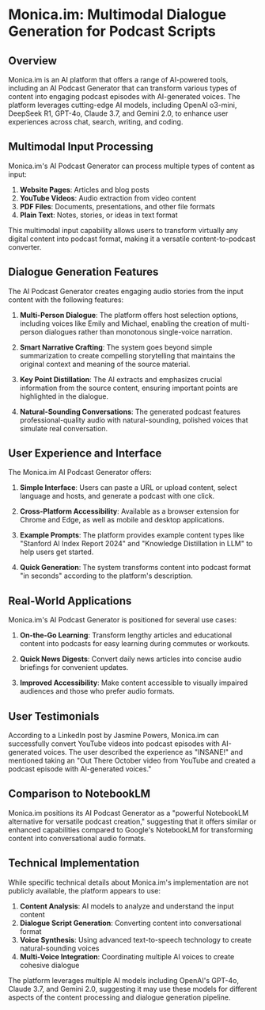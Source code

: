 # Monica.im: Multimodal Dialogue Generation for Podcast Scripts

## Overview

Monica.im is an AI platform that offers a range of AI-powered tools, including an AI Podcast Generator that can transform various types of content into engaging podcast episodes with AI-generated voices. The platform leverages cutting-edge AI models, including OpenAI o3-mini, DeepSeek R1, GPT-4o, Claude 3.7, and Gemini 2.0, to enhance user experiences across chat, search, writing, and coding.

## Multimodal Input Processing

Monica.im's AI Podcast Generator can process multiple types of content as input:

1. **Website Pages**: Articles and blog posts
2. **YouTube Videos**: Audio extraction from video content
3. **PDF Files**: Documents, presentations, and other file formats
4. **Plain Text**: Notes, stories, or ideas in text format

This multimodal input capability allows users to transform virtually any digital content into podcast format, making it a versatile content-to-podcast converter.

## Dialogue Generation Features

The AI Podcast Generator creates engaging audio stories from the input content with the following features:

1. **Multi-Person Dialogue**: The platform offers host selection options, including voices like Emily and Michael, enabling the creation of multi-person dialogues rather than monotonous single-voice narration.

2. **Smart Narrative Crafting**: The system goes beyond simple summarization to create compelling storytelling that maintains the original context and meaning of the source material.

3. **Key Point Distillation**: The AI extracts and emphasizes crucial information from the source content, ensuring important points are highlighted in the dialogue.

4. **Natural-Sounding Conversations**: The generated podcast features professional-quality audio with natural-sounding, polished voices that simulate real conversation.

## User Experience and Interface

The Monica.im AI Podcast Generator offers:

1. **Simple Interface**: Users can paste a URL or upload content, select language and hosts, and generate a podcast with one click.

2. **Cross-Platform Accessibility**: Available as a browser extension for Chrome and Edge, as well as mobile and desktop applications.

3. **Example Prompts**: The platform provides example content types like "Stanford AI Index Report 2024" and "Knowledge Distillation in LLM" to help users get started.

4. **Quick Generation**: The system transforms content into podcast format "in seconds" according to the platform's description.

## Real-World Applications

Monica.im's AI Podcast Generator is positioned for several use cases:

1. **On-the-Go Learning**: Transform lengthy articles and educational content into podcasts for easy learning during commutes or workouts.

2. **Quick News Digests**: Convert daily news articles into concise audio briefings for convenient updates.

3. **Improved Accessibility**: Make content accessible to visually impaired audiences and those who prefer audio formats.

## User Testimonials

According to a LinkedIn post by Jasmine Powers, Monica.im can successfully convert YouTube videos into podcast episodes with AI-generated voices. The user described the experience as "INSANE!" and mentioned taking an "Out There October video from YouTube and created a podcast episode with AI-generated voices."

## Comparison to NotebookLM

Monica.im positions its AI Podcast Generator as a "powerful NotebookLM alternative for versatile podcast creation," suggesting that it offers similar or enhanced capabilities compared to Google's NotebookLM for transforming content into conversational audio formats.

## Technical Implementation

While specific technical details about Monica.im's implementation are not publicly available, the platform appears to use:

1. **Content Analysis**: AI models to analyze and understand the input content
2. **Dialogue Script Generation**: Converting content into conversational format
3. **Voice Synthesis**: Using advanced text-to-speech technology to create natural-sounding voices
4. **Multi-Voice Integration**: Coordinating multiple AI voices to create cohesive dialogue

The platform leverages multiple AI models including OpenAI's GPT-4o, Claude 3.7, and Gemini 2.0, suggesting it may use these models for different aspects of the content processing and dialogue generation pipeline.
